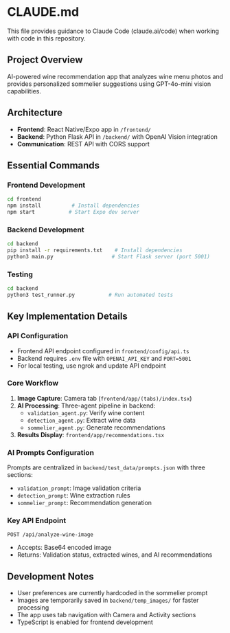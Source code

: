 # CLAUDE.md

This file provides guidance to Claude Code (claude.ai/code) when working with code in this repository.

## Project Overview
AI-powered wine recommendation app that analyzes wine menu photos and provides personalized sommelier suggestions using GPT-4o-mini vision capabilities.

## Architecture
- **Frontend**: React Native/Expo app in `/frontend/`
- **Backend**: Python Flask API in `/backend/` with OpenAI Vision integration
- **Communication**: REST API with CORS support

## Essential Commands

### Frontend Development
```bash
cd frontend
npm install          # Install dependencies
npm start           # Start Expo dev server
```

### Backend Development
```bash
cd backend
pip install -r requirements.txt    # Install dependencies
python3 main.py                   # Start Flask server (port 5001)
```

### Testing
```bash
cd backend
python3 test_runner.py           # Run automated tests
```

## Key Implementation Details

### API Configuration
- Frontend API endpoint configured in `frontend/config/api.ts`
- Backend requires `.env` file with `OPENAI_API_KEY` and `PORT=5001`
- For local testing, use ngrok and update API endpoint

### Core Workflow
1. **Image Capture**: Camera tab (`frontend/app/(tabs)/index.tsx`)
2. **AI Processing**: Three-agent pipeline in backend:
   - `validation_agent.py`: Verify wine content
   - `detection_agent.py`: Extract wine data
   - `sommelier_agent.py`: Generate recommendations
3. **Results Display**: `frontend/app/recommendations.tsx`

### AI Prompts Configuration
Prompts are centralized in `backend/test_data/prompts.json` with three sections:
- `validation_prompt`: Image validation criteria
- `detection_prompt`: Wine extraction rules
- `sommelier_prompt`: Recommendation generation

### Key API Endpoint
`POST /api/analyze-wine-image`
- Accepts: Base64 encoded image
- Returns: Validation status, extracted wines, and AI recommendations

## Development Notes
- User preferences are currently hardcoded in the sommelier prompt
- Images are temporarily saved in `backend/temp_images/` for faster processing
- The app uses tab navigation with Camera and Activity sections
- TypeScript is enabled for frontend development